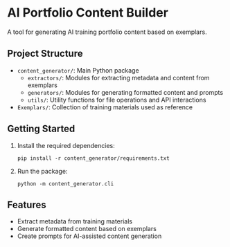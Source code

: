 # AI Portfolio Content Builder

A tool for generating AI training portfolio content based on exemplars.

## Project Structure

- `content_generator/`: Main Python package
  - `extractors/`: Modules for extracting metadata and content from exemplars
  - `generators/`: Modules for generating formatted content and prompts
  - `utils/`: Utility functions for file operations and API interactions
- `Exemplars/`: Collection of training materials used as reference

## Getting Started

1. Install the required dependencies:
   ```
   pip install -r content_generator/requirements.txt
   ```

2. Run the package:
   ```
   python -m content_generator.cli
   ```

## Features

- Extract metadata from training materials
- Generate formatted content based on exemplars
- Create prompts for AI-assisted content generation
